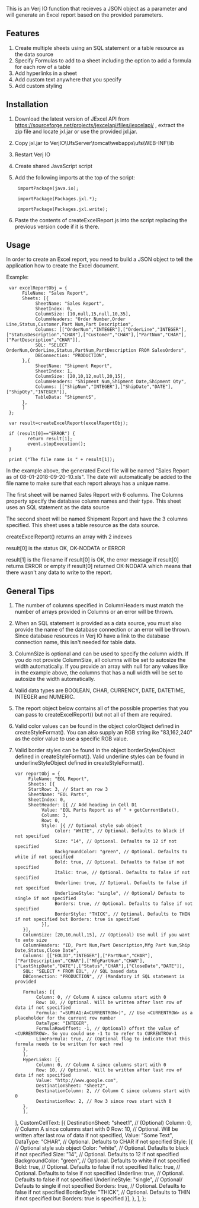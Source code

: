 This is an Verj IO function that recieves a JSON object as a parameter and will generate an Excel report based on the provided parameters. 

Features
--------
1. Create multiple sheets using an SQL statement or a table resource as the data source
2. Specify Formulas to add to a sheet including the option to add a formula for each row of a table
3. Add hyperlinks in a sheet
4. Add custom text anywhere that you specify
5. Add custom styling

Installation
------------
1. Download the latest version of JExcel API from https://sourceforge.net/projects/jexcelapi/files/jexcelapi/ , extract the zip file and locate jxl.jar or use the provided jxl.jar.
2. Copy jxl.jar to VerjIO\UfsServer\tomcat\webapps\ufs\WEB-INF\lib
3. Restart Verj IO
4. Create shared JavaScript script
5. Add the following imports at the top of the script:

        importPackage(java.io);
	
        importPackage(Packages.jxl.*);
	
        importPackage(Packages.jxl.write);
	
6. Paste the contents of createExcelReport.js into the script replacing the previous version code if it is there.

Usage
-----
In order to create an Excel report, you need to build a JSON object to tell the application how to create the Excel document.

Example:

     var excelReportObj = {
          FileName: "Sales Report",
          Sheets: [{ 
               SheetName: "Sales Report", 
               SheetIndex: 0,
               ColumnSize: [10,null,15,null,10,35], 
               ColumnHeaders: "Order Number,Order Line,Status,Customer,Part Num,Part Description",
               Columns: [["OrderNum","INTEGER"],["OrderLine","INTEGER"],["StatusDescription","CHAR"],["Customer","CHAR"],["PartNum","CHAR"],["PartDescription","CHAR"]],
               SQL: "SELECT OrderNum,OrderLine,Status,PartNum,PartDescription FROM SalesOrders",
               DBConnection: "PRODUCTION",
          },{ 
               SheetName: "Shipment Report", 
               SheetIndex: 1,
               ColumnSize: [20,10,12,null,20,15], 
               ColumnHeaders: "Shipment Num,Shipment Date,Shipment Qty",
               Columns: [["ShipNum","INTEGER"],["ShipDate","DATE"],["ShipQty","INTEGER"]],
               TableData: "ShipmentS",
          },
          ]
     };
     
     var result=createExcelReport(excelReportObj);

     if (result[0]=="ERROR") {
	        return result[1];
	        event.stopExecution();
     }
     
     print ("The file name is " + result[1]);

In the example above, the generated Excel file will be named "Sales Report as of 08-01-2018-09-20-10.xls". The date will automatically be added to the file name to make sure that each report always has a unique name.

The first sheet will be named Sales Report with 6 columns. The Columns property specify the database column names and their type. This sheet uses an SQL statement as the data source

The second sheet will be named Shipment Report and have the 3 columns specified. This sheet uses a table resource as the data source.

createExcelReport() returns an array with 2 indexes

result[0] is the status OK, OK-NODATA or ERROR

result[1] is the filename if result[0] is OK, the error message if result[0] returns ERROR or empty if result[0] returned OK-NODATA which means that there wasn't any data to write to the report.

General Tips
------------

1. The number of columns specified in ColumnHeaders must match the number of arrays provided in Columns or an error will be thrown.

2. When an SQL statement is provided as a data source, you must also provide the name of the database connection or an error will be thrown. Since database resources in Verj IO have a link to the database connection name, this isn't needed for table data.

3. ColumnSize is optional and can be used to specify the column width. If you do not provide ColumnSize, all columns will be set to autosize the width automatically. If you provide an array with null for any values like in the example above, the columns that has a null width will be set to autosize the width automatically.

4. Valid data types are BOOLEAN, CHAR, CURRENCY, DATE, DATETIME, INTEGER and NUMERIC.

5. The report object below contains all of the possible properties that you can pass to createExcelReport()
but not all of them are required.

6. Valid color values can be found in the object colorObject defined in createStyleFormat(). You can also supply an RGB string ike "83,162,240" as the color value to use a specific RGB value.

7. Valid border styles can be found in the object borderStylesObject defined in createStyleFormat(). Valid underline styles can be found in underlineStyleObject defined in createStyleFormat().

       var reportObj = {
            FileName: "EOL Report",
            Sheets: [{ 
            StartRow: 3, // Start on row 3
            SheetName: "EOL Parts",
            SheetIndex: 0,
            SheetHeader: [{ // Add heading in Cell D1
                 Value: "EOL Parts Report as of " + getCurrentDate(),
                 Column: 3,
                 Row: 0,
                 Style: [{ // Optional style sub object
                      Color: "WHITE", // Optional. Defaults to black if not specified
                      Size: "14", // Optional. Defaults to 12 if not specified
                      BackgroundColor: "green", // Optional. Defaults to white if not specified
                      Bold: true, // Optional. Defaults to false if not specified
                      Italic: true, // Optional. Defaults to false if not specified
                      Underline: true, // Optional. Defaults to false if not specified
                      UnderlineStyle: "single", // Optional/ Defauts to single if not specified
                      Borders: true, // Optional. Defaults to false if not specified
                      BorderStyle: "THICK", // Optional. Defaults to THIN if not specified but Borders: true is specified
                 }],
          }], 
          ColumnSize: [20,10,null,15], // (Optional) Use null if you want to auto size         
          ColumnHeaders: "ID, Part Num,Part Description,Mfg Part Num,Ship Date,Status,Close Date",
          Columns: [["EOLID","INTEGER"],["PartNum","CHAR"],["PartDescription","CHAR"],["MfgPartNum","CHAR"],["LastShipDate","DATE"],["Status","CHAR"],["CloseDate","DATE"]],
          SQL: "SELECT * FROM EOL", // SQL based data
          DBConnection: "PRODUCTION", // (Mandatory if SQL statement is provided
          
          Formulas: [{
               Column: 0, // Column A since columns start with 0
               Row: 10, // Optional. Will be written after last row of data if not specified               
               Formula: "=SUM(A1:A<CURRENTROW>)", // Use <CURRENTROW> as a placeholder for the current row number
               DataType: "INTEGER",
               FormulaRowOffset: -1, // Optional) offset the value of <CURRENTROW>. So you could use -1 to to refer to CURRENTROW-1
               LineFormula: true, // (Optional flag to indicate that this formula needs to be written for each row)
          },
          ],
          HyperLinks: [{
               Column: 0, // Column A since columns start with 0
               Row: 10, // Optional. Will be written after last row of data if not specified               
               Value: "http://www.google.com",
               DestinationSheet: "sheet2",
               DestinationColumn: 2, // Column C since columns start with 0
               DestinationRow: 2, // Row 3 since rows start with 0
          },
          ],
     ],
     CustomCellText: [{
          DestinationSheet: "sheet1", // (Optional)
          Column: 0, // Column A since columns start with 0
          Row: 10, // Optional. Will be written after last row of data if not specified,
          Value: "Some Text",
          DataType: "CHAR", // Optional. Defaults to CHAR if not specified
          Style: [{ // Optional style sub object
               Color: "white", // Optional. Defaults to black if not specified
               Size: "14", // Optional. Defaults to 12 if not specified
               BackgroundColor: "green", // Optional. Defaults to white if not specified
               Bold: true, // Optional. Defaults to false if not specified
               Italic: true, // Optional. Defaults to false if not specified
               Underline: true, // Optional. Defaults to false if not specified
               UnderlineStyle: "single", // Optional/ Defauts to single if not specified
               Borders: true, // Optional. Defaults to false if not specified
               BorderStyle: "THICK", // Optional. Defaults to THIN if not specified but Borders: true is specified
          }],
          },
          ],
};

